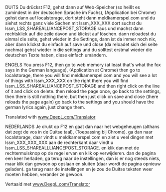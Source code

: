 DUITS
Du drückst F12, gehst dann auf Web-Speicher (so heißt es zumindest in der deutschen Sprache im Fuchs), (Application bei Chrome)
gehst dann auf localstorage, dort steht dann meldkamerspel.com und du siehst rechts ganz viele Sachen mit lssm_XXX_XXX dort suchst du lssm_LSS_SHAREALLIANCEPOST_STORAGE raus
und machst dann rechtsklick auf die zeile davon und klickst auf löschen.
dann reloadest du einmal die seite, gehst wieder in die Settings, dann ist da immer noch nix, aber dann klickst du einfach auf save und close (da reloadet sich dei seite nochma)
gehst wieder in die settings und du solltest erstmal wieder die deutschen Texte haben, diese einfach umändern.

ENGELS
You press F12, then go to web memory (at least that's what the fox says in the German language), (Application at Chrome)
then go to localstorage, there you will find meldkamerspel.com and you will see a lot of things with lssm_XXX_XXX on the right there you will find lssm_LSS_SHAREALLIANCEPOST_STORAGE
and then right click on the line of it and click on delete.
then reload the page once, go back to the settings, then there is still nothing there, but then just click on save and close (there reloads the page again)
go back to the settings and you should have the german lyrics again, just change them.

Translated with www.DeepL.com/Translator


NEDERLANDS
Je drukt op F12 en gaat dan naar het webgeheugen (althans dat zegt de vos in de Duitse taal), (Toepassing bij Chrome).
ga dan naar localstorage, daar vindt u meldkamerspel.com en ziet u veel dingen met lssm_XXX_XXX_XXX aan de rechterkant daar vindt u lssm_LSS_SHAREALLLIANCEPOST_STORAGE.
en klik dan met de rechtermuisknop op de regel ervan en klik op verwijderen.
dan de pagina een keer herladen, ga terug naar de instellingen, dan is er nog steeds niets, maar klik dan gewoon op opslaan en sluiten (daar wordt de pagina opnieuw geladen).
ga terug naar de instellingen en je zou de Duitse teksten weer moeten hebben, verander ze gewoon.

Vertaald met www.DeepL.com/Translator
